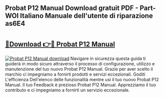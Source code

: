 ## Probat P12 Manual Download gratuit PDF - Part-WOI Italiano Manuale dell'utente di riparazione as6E4

# <h2><a href="http://dfdktsf.blite.top/?on=Probat+P12+Manual">🔗Download 👉🔴 Probat P12 Manual</a></h2>

[![Probat P12 Manual download](https://i.imgur.com/lujVjoI.png)](http://dfdktsf.blite.top/?on=Probat+P12+Manual)
Navigare in sicurezza questa guida ti guiderà in modo sicuro attraverso il processo di configurazione, utilizzo e manutenzione del tuo nuovo Probat P12 Manual. Grazie per aver scelto il marchio ci impegniamo a fornirti prodotti e servizi eccezionali. Goditi L'efficienza Dell'elenco delle funzionalità mentre usi il tuo nuovo Probat P12 Manual. Il tuo Feedback è prezioso Probat P12 Manual. Apprezziamo il tuo contributo e ci impegniamo a fornirti un servizio eccezionale.
